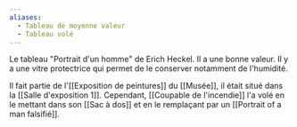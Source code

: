 ```yaml
---
aliases:
  - Tableau de moyenne valeur
  - Tableau volé
---
```

Le tableau "Portrait d'un homme" de Erich Heckel. Il a une bonne valeur. Il y a une vitre protectrice qui permet de le conserver notamment de l'humidité.

Il fait partie de l'[[Exposition de peintures]] du [[Musée]], il était situé dans la [[Salle d'exposition 1]]. Cependant, [[Coupable de l'incendie]] l'a volé en le mettant dans son [[Sac à dos]] et en le remplaçant par un [[Portrait of a man falsifié]].